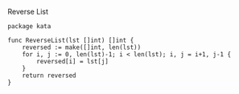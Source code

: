 Reverse List

    package kata
    
    func ReverseList(lst []int) []int {
        reversed := make([]int, len(lst))
        for i, j := 0, len(lst)-1; i < len(lst); i, j = i+1, j-1 {
            reversed[i] = lst[j]
        }
        return reversed
    }
